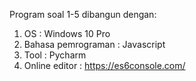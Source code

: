 Program soal 1-5 dibangun dengan:
1. OS : Windows 10 Pro
2. Bahasa pemrograman : Javascript
3. Tool : Pycharm
4. Online editor : https://es6console.com/
